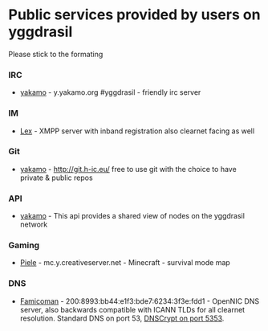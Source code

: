 # Public services provided by users on yggdrasil

Please stick to the formating   



### IRC

- [yakamo](http://y.yakamo.org#irc) - y.yakamo.org #yggdrasil  - friendly irc server

### IM

- [Lex](http://y.yakamo.org#xmpp) - XMPP server with inband registration also clearnet facing as well  

### Git

- [yakamo](http://y.yakamo.org#git) - http://git.h-ic.eu/  free to use git with the choice to have private & public repos  


### API

- [yakamo](http://y.yakamo.org#api) - This api provides a shared view of nodes on the yggdrasil network  

### Gaming

- [Piele](http://y.yakamo.org#minecraft) - mc.y.creativeserver.net - Minecraft - survival mode map  

### DNS

- [Famicoman](https://phillymesh.net) - 200:8993:bb44:e1f3:bde7:6234:3f3e:fdd1  - OpenNIC DNS server, also backwards compatible with ICANN TLDs for all clearnet resolution. Standard DNS on port 53, [DNSCrypt on port 5353](https://servers.opennicproject.org/edit.php?srv=ns7.nh.nl.dns.opennic.glue).
